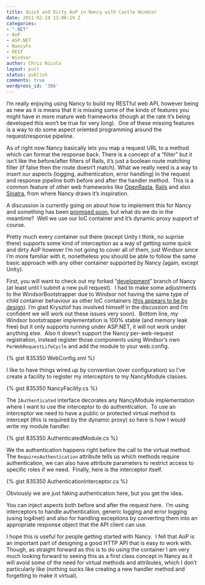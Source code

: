 ```yaml
---
title: Quick and Dirty AoP in Nancy with Castle Windsor
date: 2011-02-19 13:06:19 Z
categories:
- ".NET"
- AoP
- ASP.NET
- NancyFx
- REST
- Windsor
author: Chris Nicola
layout: post
status: publish
comments: true
wordpress_id: '386'
---
```


I’m really enjoying using Nancy to build my RESTful web API, however being as
new as it is means that it is missing some of the kinds of features you might
have in more mature web frameworks (though at the rate it’s being developed
this won’t be true for very long).  One of these missing features is a way to
do some aspect oriented programming around the request/response pipeline. 

As of right now Nancy basically lets you map a request URL to a method which can format the
response back. There is a concept of a “filter” but it isn’t like the
before/after filters of Rails, it’s just a boolean route matching filter (if
false then the route doesn’t match). What we really need is a way to insert our
aspects (logging, authentication, error handling) in the request and response
pipeline both before and after the handler method.  This is a common feature of
other web frameworks like [OpenRasta][1], [Rails][2] and also [Sinatra][3],
from where Nancy draws it’s inspiration.  

<!--more-->

A discussion is currently going on about how to implement this for Nancy and
something has been [promised soon][4], but what do we do in the meantime?  Well
we use our IoC container and it’s dynamic proxy support of course.  

Pretty much every container out there (except Unity I think, no suprise there)
supports some kind of interception as a way of getting some quick and dirty AoP however I’m
not going to cover all of them, just Windsor since I’m more familiar with it,
nonetheless you should be able to follow the same basic approach with any other
container supported by Nancy (again, except Unity). 

First, you will want to check out my forked “[development][5]” branch of Nancy
(at least until I submit a new pull request).  I had to make some adjustments
to the WindsorBootstrapper due to Windsor not having the same type of child
container behaviour as other IoC containers ([this appears to be by design][6]). 
I’m glad Krysztof has involved himself in the discussion and I’m confident we
will work out these issues very soon).  Bottom line, my Windsor bootstrapper
implementation is 100% stable (and memory leak free) but it only supports
running under ASP.NET, it will not work under anything else.  Also it doesn’t
support the Nancy per-web-request registration, instead register those
components using Windsor’s own `PerWebRequestLifeCycle` and add the module to
your web.config. 

{% gist 835350 WebConfig.xml %}

I like to have things wired up by convention (over configuration) so I’ve
create a facility to register my interceptors to my NancyModule classes. 

{% gist 835350 NancyFacility.cs %} 

The `IAuthenticated` interface decorates any NancyModule implementation where I
want to use the interceptor to do authentication.  To use an interceptor we
need to have a public or protected virtual method to intercept (this is
required by the dynamic proxy) so here is how I would write my module handler. 

{% gist 835350 AuthenticatedModule.cs %}

We the authentication happens right before the call to the virtual method.  The
`RequiresAuthentication` attribute tells us which methods require
authentication, we can also have attribute parameters to restrict access to
specific roles if we need.  Finally, here is the interceptor itself. 

{% gist 835350 AuthenticationInterceptor.cs %}

Obviously we are just faking authentication here, but you get the idea.  

You can inject aspects both before and after the request here.  I’m using
interceptors to handle authentication, generic logging and error logging (using
log4net) and also for handling exceptions by converting them into an
appropriate response object that the API client can use. 

I hope this is useful for people getting started with Nancy.  I fell that AoP
is an important part of designing a good HTTP API that is easy to work with. 
Though, as straight forward as this is to do using the container I am very much
looking forward to seeing this as a first class concept in Nancy as it will
avoid some of the need for virtual methods and attributes, which I don’t
particularly like (nothing sucks like creating a new handler method and
forgetting to make it virtual).

   [1]: https://github.com/openrasta/openrasta-stable/wiki/PipelineContributors
   [2]: http://api.rubyonrails.org/classes/ActionController/Caching/Actions.html
   [3]: https://github.com/sinatra/sinatra/blob/1.1.0/CHANGES
   [4]: https://groups.google.com/d/msg/nancy-web-framework/AaLKVLskUsY/xae00dsdQlcJ
   [5]: https://github.com/lucisferre/Nancy/tree/development
   [6]: https://groups.google.com/forum/?fromgroups#!topic/nancy-web-framework/tDaFWiALCD0

